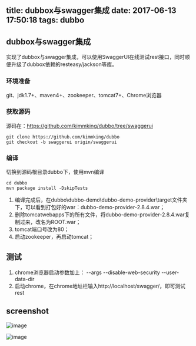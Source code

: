 title: dubbox与swagger集成
date: 2017-06-13 17:50:18
tags: dubbo
---

## dubbox与swagger集成
实现了dubbox与swagger集成，可以使用SwaggerUI在线测试rest接口，同时顺便升级了dubbox依赖的resteasy/jackson等库。

### 环境准备
git、jdk1.7+、maven4+、zookeeper、tomcat7+、Chrome浏览器

### 获取源码
源码在：https://github.com/kimmking/dubbo/tree/swaggerui

```
git clone https://github.com/kimmking/dubbo
git checkout -b swaggerui origin/swaggerui
```

### 编译
切换到源码根目录dubbo下，使用mvn编译

```
cd dubbo
mvn package install -DskipTests

```

<!-- more -->

1. 编译完成后，在dubbo\dubbo-demo\dubbo-demo-provider\target文件夹下，可以看到打包好的war：dubbo-demo-provider-2.8.4.war；
2. 删除tomcatwebapps下的所有文件，将dubbo-demo-provider-2.8.4.war复制过来，改名为ROOT.war；
3. tomcat端口号改为80；
4. 启动zookeeper，再启动tomcat；

## 测试
1. chrome浏览器启动参数加上： --args --disable-web-security --user-data-dir
2. 启动chrome，在chrome地址栏输入http://localhost/swagger/，即可测试rest

## screenshot

![image](https://github.com/kimmking/kk/blob/master/images/dubbo/01.png?raw=true)

![image](https://github.com/kimmking/kk/blob/master/images/dubbo/02.png?raw=true)

